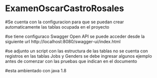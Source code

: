 # ExamenOscarCastroRosales

#Se cuenta con la configuracion para que se puedan crear automaticamente las tablas ocupada en el proyecto

#se tiene configuraco Swagger Open API se puede acceder desde la siguiente url http://localhost:8080/swagger-ui/index.html

#se adjunto un script con las estructura de las tablas no se cuenta con registros en las tablas Jobs y Genders se debe ingresar algunos ejemplo antes de comenzar 
con las pruebas que indican en el documento 

#esta ambientado con java 1.8 
